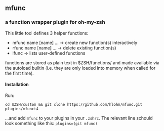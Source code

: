 ## mfunc
### a function wrapper plugin for oh-my-zsh

This little tool defines 3 helper functions:

* mfunc name [name] ...     -> create new function(s) interactively
* rfunc name [name] ...     -> delete existing function(s)
* lfunc                     -> lists user-defined functions

functions are stored as plain text in $ZSH/functions/ and made available via
the autoload builtin (i.e. they are only loaded into memory when called for the
first time).

#### Installation

Run:

`cd $ZSH/custom && git clone https://github.com/hlohm/mfunc.git plugins/mfunct4`

...and add `mfunc` to your plugins in your `.zshrc`. The relevant line schould
look something like this:
`plugins=(git mfunc)`
